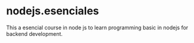 # nodejs.esenciales
This a esencial course in node js to learn programming basic in nodejs for backend development.

